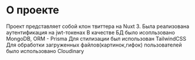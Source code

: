 # О проекте

Проект представляет собой клон твиттера на Nuxt 3.
Была реализована аутентификация на jwt-токенах
В качестве БД было исопльзовано MongoDB, ORM - Prisma
Для стилизации был использован TailwindCSS
Для обработки загруженных файлов(картинок,гифок) пользователей было использовано Cloudinary

